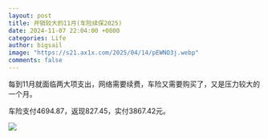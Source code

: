```yaml
---
layout: post
title: 开销较大的11月(车险续保2025)
date: 2024-11-07 22:04:00 +0800
categories: Life
author: bigsail
image: "https://s21.ax1x.com/2025/04/14/pEWNO3j.webp"
comments: false
---
```

每到11月就面临两大项支出，网络需要续费，车险又需要购买了，又是压力较大的一个月。

车险支付4694.87，返现827.45，实付3867.42元。

![](https://ucarecdn.com/047fa4ef-8f71-4aae-8172-327c5db762ee/4601.webp)

